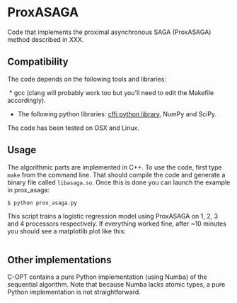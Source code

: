 # ProxASAGA

Code that implements the proximal asynchronous SAGA (ProxASAGA) method described in XXX.

## Compatibility

The code depends on the following tools and libraries:

  * gcc (clang will probably work too but you'll need to edit the Makefile accordingly).
  * The following python libraries: [cffi python library](https://pypi.python.org/pypi/cffi?), NumPy and SciPy.

The code has been tested on OSX and Linux.

## Usage

The algorithmic parts are implemented in C++. To use the code, first type `make` from the command line. That should compile the code and generate a binary file called ```libasaga.so```. Once this is done you can launch the example in prox_asaga:

```bash
$ python prox_asaga.py
```
This script trains a logistic regression model using ProxASAGA on 1, 2, 3 and 4 processors respectively. If everything worked fine, after ~10 minutes you should see a matplotlib plot like this:

![]()

## Other implementations

C-OPT contains a pure Python implementation (using Numba) of the sequential algorithm. Note that because Numba lacks atomic types, a pure Python implementation is not straightforward.
